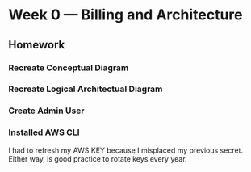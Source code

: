 # Week 0 — Billing and Architecture

## Homework

### Recreate Conceptual Diagram


### Recreate Logical Architectual Diagram


### Create Admin User

### Installed AWS CLI

I had to refresh my AWS KEY because I misplaced my previous secret. Either way, is good practice to rotate keys every year.
